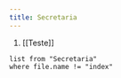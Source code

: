 ```yaml
---
title: Secretaria
---
```

1. [[Teste]]

```dataview
list from "Secretaria"
where file.name != "index"
```